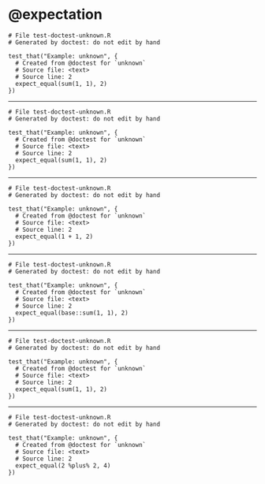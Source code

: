 # @expectation

    
    # File test-doctest-unknown.R
    # Generated by doctest: do not edit by hand
    
    test_that("Example: unknown", {
      # Created from @doctest for `unknown`
      # Source file: <text>
      # Source line: 2
      expect_equal(sum(1, 1), 2)
    })
    

---

    
    # File test-doctest-unknown.R
    # Generated by doctest: do not edit by hand
    
    test_that("Example: unknown", {
      # Created from @doctest for `unknown`
      # Source file: <text>
      # Source line: 2
      expect_equal(sum(1, 1), 2)
    })
    

---

    
    # File test-doctest-unknown.R
    # Generated by doctest: do not edit by hand
    
    test_that("Example: unknown", {
      # Created from @doctest for `unknown`
      # Source file: <text>
      # Source line: 2
      expect_equal(1 + 1, 2)
    })
    

---

    
    # File test-doctest-unknown.R
    # Generated by doctest: do not edit by hand
    
    test_that("Example: unknown", {
      # Created from @doctest for `unknown`
      # Source file: <text>
      # Source line: 2
      expect_equal(base::sum(1, 1), 2)
    })
    

---

    
    # File test-doctest-unknown.R
    # Generated by doctest: do not edit by hand
    
    test_that("Example: unknown", {
      # Created from @doctest for `unknown`
      # Source file: <text>
      # Source line: 2
      expect_equal(sum(1, 1), 2)
    })
    

---

    
    # File test-doctest-unknown.R
    # Generated by doctest: do not edit by hand
    
    test_that("Example: unknown", {
      # Created from @doctest for `unknown`
      # Source file: <text>
      # Source line: 2
      expect_equal(2 %plus% 2, 4)
    })
    

